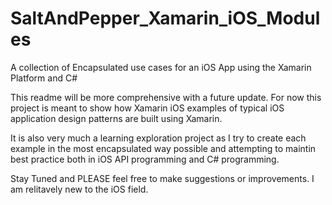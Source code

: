 # SaltAndPepper_Xamarin_iOS_Modules
A collection of Encapsulated use cases for an iOS App using the Xamarin Platform and C#

This readme will be more comprehensive with a future update.  For now this project is meant to show how Xamarin iOS examples of typical 
iOS application design patterns are built using Xamarin.  

It is also very much a learning exploration project as I try to create each example in the most encapsulated way possible and
attempting to maintin best practice both in iOS API programming and C# programming.  

Stay Tuned and PLEASE feel free to make suggestions or improvements.  I am relitavely new to the iOS field.
